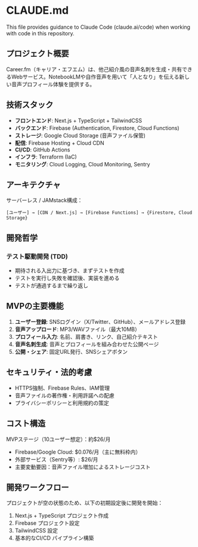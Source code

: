 # CLAUDE.md

This file provides guidance to Claude Code (claude.ai/code) when working with code in this repository.

## プロジェクト概要

Career.fm（キャリア・エフエム）は、他己紹介風の音声名刺を生成・共有できるWebサービス。NotebookLMや自作音声を用いて「人となり」を伝える新しい音声プロフィール体験を提供する。

## 技術スタック

- **フロントエンド**: Next.js + TypeScript + TailwindCSS
- **バックエンド**: Firebase (Authentication, Firestore, Cloud Functions)
- **ストレージ**: Google Cloud Storage (音声ファイル保管)
- **配信**: Firebase Hosting + Cloud CDN
- **CI/CD**: GitHub Actions
- **インフラ**: Terraform (IaC)
- **モニタリング**: Cloud Logging, Cloud Monitoring, Sentry

## アーキテクチャ

サーバーレス / JAMstack構成：
```
[ユーザー] → [CDN / Next.js] → [Firebase Functions] → {Firestore, Cloud Storage}
```

## 開発哲学

### テスト駆動開発 (TDD)
- 期待される入出力に基づき、まずテストを作成
- テストを実行し失敗を確認後、実装を進める
- テストが通過するまで繰り返し

## MVPの主要機能

1. **ユーザー登録**: SNSログイン（X/Twitter、GitHub）、メールアドレス登録
2. **音声アップロード**: MP3/WAVファイル（最大10MB）
3. **プロフィール入力**: 名前、肩書き、リンク、自己紹介テキスト
4. **音声名刺生成**: 音声とプロフィールを組み合わせた公開ページ
5. **公開・シェア**: 固定URL発行、SNSシェアボタン

## セキュリティ・法的考慮

- HTTPS強制、Firebase Rules、IAM管理
- 音声ファイルの著作権・利用許諾への配慮
- プライバシーポリシーと利用規約の策定

## コスト構造

MVPステージ（10ユーザー想定）：約$26/月
- Firebase/Google Cloud: $0.076/月（主に無料枠内）
- 外部サービス（Sentry等）: $26/月
- 主要変動要因：音声ファイル増加によるストレージコスト

## 開発ワークフロー

プロジェクトが空の状態のため、以下の初期設定後に開発を開始：
1. Next.js + TypeScript プロジェクト作成
2. Firebase プロジェクト設定
3. TailwindCSS 設定
4. 基本的なCI/CD パイプライン構築